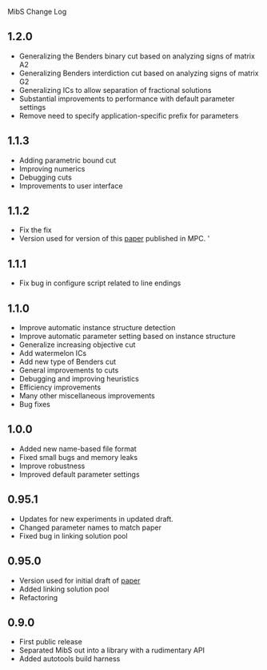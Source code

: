 MibS Change Log

## 1.2.0

 * Generalizing the Benders binary cut based on analyzing signs of matrix A2
 * Generalizing Benders interdiction cut based on analyzing signs of
matrix G2
 * Generalizing ICs to allow separation of fractional solutions
 * Substantial improvements to performance with default parameter settings
 * Remove need to specify application-specific prefix for parameters	
	
## 1.1.3

 * Adding parametric bound cut
 * Improving numerics
 * Debugging cuts
 * Improvements to user interface
	
## 1.1.2

 * Fix the fix
 * Version used for version of this
[paper](http://coral.ie.lehigh.edu/~ted/files/papers/MIBLP16.pdf)
published in MPC.
	'
## 1.1.1

 * Fix bug in configure script related to line endings

## 1.1.0

 * Improve automatic instance structure detection
 * Improve automatic parameter setting based on instance structure
 * Generalize increasing objective cut
 * Add watermelon ICs
 * Add new type of Benders cut
 * General improvements to cuts
 * Debugging and improving heuristics
 * Efficiency improvements
 * Many other miscellaneous improvements
 * Bug fixes
	
	
## 1.0.0

 * Added new name-based file format
 * Fixed small bugs and memory leaks
 * Improve robustness	
 * Improved default parameter settings	
	
## 0.95.1

 * Updates for new experiments in updated draft.
 * Changed parameter names to match paper
 * Fixed bug in linking solution pool

## 0.95.0

 * Version used for initial draft of
[paper](http://coral.ie.lehigh.edu/~ted/files/papers/MIBLP16.pdf)
 * Added linking solution pool
 * Refactoring	

## 0.9.0

 * First public release
 * Separated MibS out into a library with a rudimentary API
 * Added autotools build harness
